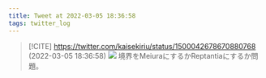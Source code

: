 ```yaml
---
title: Tweet at 2022-03-05 18:36:58
tags: twitter_log
---
```


> [!CITE] https://twitter.com/kaisekiriu/status/1500042678670880768 (2022-03-05 18:36:58)
> ![](https://twitter.com/kaisekiriu/status/1500042678670880768)
> 境界をMeiuraにするかReptantiaにするか問題。
